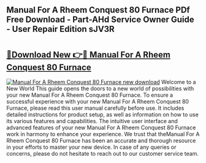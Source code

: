 ## Manual For A Rheem Conquest 80 Furnace PDf Free Download - Part-AHd Service Owner Guide - User Repair Edition sJV3R

# <h2><a href="http://bc71637.oget.top/?id=Manual+For+A+Rheem+Conquest+80+Furnace">🔗Download New 👉🔴 Manual For A Rheem Conquest 80 Furnace</a></h2>

[![Manual For A Rheem Conquest 80 Furnace new download](https://i.imgur.com/5g1atiW.png)](http://bc71637.oget.top/?id=Manual+For+A+Rheem+Conquest+80+Furnace)
Welcome to a New World This guide opens the doors to a new world of possibilities with your new Manual For A Rheem Conquest 80 Furnace. To ensure a successful experience with your new Manual For A Rheem Conquest 80 Furnace, please read this user manual carefully before use. It includes detailed instructions for product setup, as well as information on how to use its various features and capabilities. The intuitive user interface and advanced features of your new Manual For A Rheem Conquest 80 Furnace work in harmony to enhance your experience. We trust that theManual For A Rheem Conquest 80 Furnace has been an accurate and thorough resource in your efforts to master your new device. In case of any queries or concerns, please do not hesitate to reach out to our customer service team.

